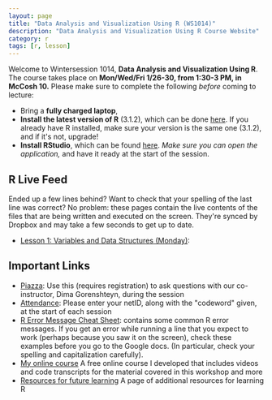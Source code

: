 ```yaml
---
layout: page
title: "Data Analysis and Visualization Using R (WS1014)"
description: "Data Analysis and Visualization Using R Course Website"
category: r
tags: [r, lesson]
---
```


Welcome to Wintersession 1014, **Data Analysis and Visualization Using R**. The course takes place on **Mon/Wed/Fri 1/26-30, from 1:30-3 PM, in McCosh 10.** Please make sure to complete the following *before* coming to lecture:

* Bring a **fully charged laptop**,
* **Install the latest version of R** (3.1.2), which can be done [here](http://lib.stat.cmu.edu/R/CRAN/). If you already have R installed, make sure your version is the same one (3.1.2), and if it's not, upgrade!
* **Install RStudio**, which can be found [here](http://www.rstudio.com/). *Make sure you can open the application,* and have it ready at the start of the session.

R Live Feed
----------------
Ended up a few lines behind? Want to check that your spelling of the last line was correct? No problem: these pages contain the live contents of the files that are being written and executed on the screen. They're synced by Dropbox and may take a few seconds to get up to date.
 
* [Lesson 1: Variables and Data Structures (Monday)](https://www.dropbox.com/s/iguarzrdlr4hvqm/WS1014_Lesson1.R?dl=1):

Important Links
---------------

* [Piazza](http://piazza.com/princeton/other/wintersession1014): Use this (requires registration) to ask questions with our co-instructor, Dima Gorenshteyn, during the session
* [Attendance](http://goo.gl/forms/ydbLyuoOyz): Please enter your netID, along with the "codeword" given, at the start of each session
* [R Error Message Cheat Sheet](/courses/errors): contains some common R error messages. If you get an error while running a line that you expect to work (perhaps because you saw it on the screen), check these examples before you go to the Google docs. (In particular, check your spelling and capitalization carefully).
* [My online course](/RData/) A free online course I developed that includes videos and code transcripts for the material covered in this workshop and more
* [Resources for future learning](/RData/resources/) A page of additional resources for learning R
